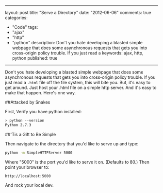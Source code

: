 
---
layout: post
title: "Serve a Directory"
date: "2012-06-06"
comments: true
categories:
  - "Code"
tags:
  - "ajax"
  - "http"
  - "python"
description: Don't you hate developing a blasted simple webpage that does some asynchronous requests that gets you into cross-origin policy trouble.  If you just read a 
keywords: ajax, http, python
published: true
---

Don't you hate developing a blasted simple webpage that does some asynchronous requests that gets you into cross-origin policy trouble.  If you just read a `.html` file off the file system, this will bite you.  But, it's easy to get around.  Just host your .html file on a simple http server.  And it's easy to make that happen.  Here's one way.
<!--more-->

##Attacked by Snakes

First, Verify you have python installed:

```bash
> python --version
Python 2.7.3
```

##'Tis a Gift to Be Simple

Then navigate to the directory that you'd like to serve up and type:

```bash
python -m SimpleHTTPServer 5000
```

Where "5000" is the port you'd like to serve it on.  (Defaults to 80.)  Then point your browser to:

    http://localhost:5000

And rock your local dev.

  
